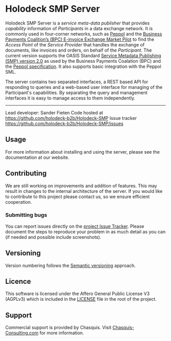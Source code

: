 # Holodeck SMP Server
Holodeck SMP Server is a _service meta-data publisher_ that provides _capability_ information of _Participants_ in a data exchange network. It is commonly used in four-corner networks, such as [Peppol](https://peppol.org) and the [Business Payments Coalition’s (BPC) E-invoice Exchange Market Pilot](https://businesspaymentscoalition.org/) to find the _Access Point_ of the _Service Provider_ that handles the exchange of documents, like invoices and orders, on behalf of the _Participant_.
The current version supports the OASIS Standard [Service Metadata Publishing (SMP) version 2.0](https://docs.oasis-open.org/bdxr/bdx-smp/v2.0/os/bdx-smp-v2.0-os.html) as used by the Business Payments Coalation (BPC) and the [Peppol specification](https://docs.peppol.eu/edelivery/smp/PEPPOL-EDN-Service-Metadata-Publishing-1.2.0-2021-02-24.pdf). It  also supports basic integration with the Peppol SML.

The server contains two separated interfaces, a REST based API for responding to queries and a web-based user interface for managing of the Participant's capabilities. By separating the query and management interfaces it is easy to manage access to them independently.

__________________
Lead developer: Sander Fieten
Code hosted at https://github.com/holodeck-b2b/Holodeck-SMP
Issue tracker https://github.com/holodeck-b2b/Holodeck-SMP/issues

## Usage
For more information about installing and using the server, please see the documentation at our website.

## Contributing
We are still working on improvements and addition of features. This may result in changes to the internal architecture of the server. If you would like to contribute to this project please contact us, so we ensure efficient cooperation.

### Submitting bugs
You can report issues directly on the [project Issue Tracker](https://github.com/holodeck-b2b/Holodeck-SMP/issues).
Please document the steps to reproduce your problem in as much detail as you can (if needed and possible include screenshots).

## Versioning
Version numbering follows the [Semantic versioning](http://semver.org/) approach.

## Licence
This software is licensed under the Affero General Public License V3 (AGPLv3) which is included in the [LICENSE](LICENSE) file in the root of the project.

## Support
Commercial support is provided by Chasquis. Visit [Chasquis-Consulting.com](http://chasquis-consulting.com/holodeck-b2b-support/) for more information.
